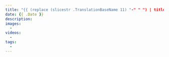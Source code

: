 ```yaml
---
title: "{{ (replace (slicestr .TranslationBaseName 11) "-" " ") | title }}"
date: {{ .Date }}
description:
images:
  -
videos:
  - 
tags:
  - 
---
```

